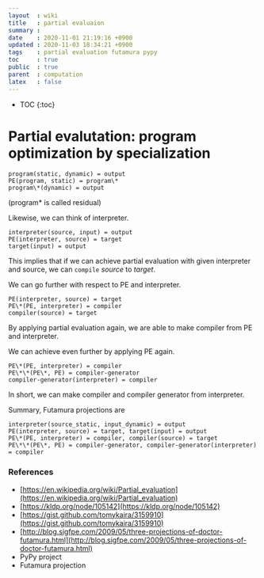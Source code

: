 ```yaml
---
layout  : wiki
title   : partial evaluaion
summary :
date    : 2020-11-01 21:19:16 +0900
updated : 2020-11-03 18:34:21 +0900
tags    : partial evaluation futamura pypy
toc     : true
public  : true
parent  : computation
latex   : false
---
```

* TOC
{:toc}

# Partial evalutation: program optimization by specialization

```
program(static, dynamic) = output
PE(program, static) = program\*
program\*(dynamic) = output
```
(program\* is called residual)

Likewise, we can think of interpreter.
```
interpreter(source, input) = output
PE(interpreter, source) = target
target(input) = output
```
This implies that if we can achieve partial evaluation with given interpreter and source,
we can `compile` _source_ to _target_.

We can go further with respect to PE and interpreter.
```
PE(interpreter, source) = target
PE\*(PE, interpreter) = compiler
compiler(source) = target
```
By applying partial evaluation again, we are able to make compiler from PE and interpreter.

We can achieve even further by applying PE again.
```
PE\*(PE, interpreter) = compiler
PE\*\*(PE\*, PE) = compiler-generator
compiler-generator(interpreter) = compiler
```
In short, we can make compiler and compiler generator from interpreter.

Summary, Futamura projections are
```
interpreter(source_static, input_dynamic) = output
PE(interpreter, source) = target, target(input) = output
PE\*(PE, interpreter) = compiler, compiler(source) = target
PE\*\*(PE\*, PE) = compiler-generator, compiler-generator(interpreter) = compiler
```

### References

- [https://en.wikipedia.org/wiki/Partial_evaluation](https://en.wikipedia.org/wiki/Partial_evaluation)
- [https://kldp.org/node/105142](https://kldp.org/node/105142)
- [https://gist.github.com/tomykaira/3159910](https://gist.github.com/tomykaira/3159910)
- [http://blog.sigfpe.com/2009/05/three-projections-of-doctor-futamura.html](http://blog.sigfpe.com/2009/05/three-projections-of-doctor-futamura.html)
- PyPy project
- Futamura projection

